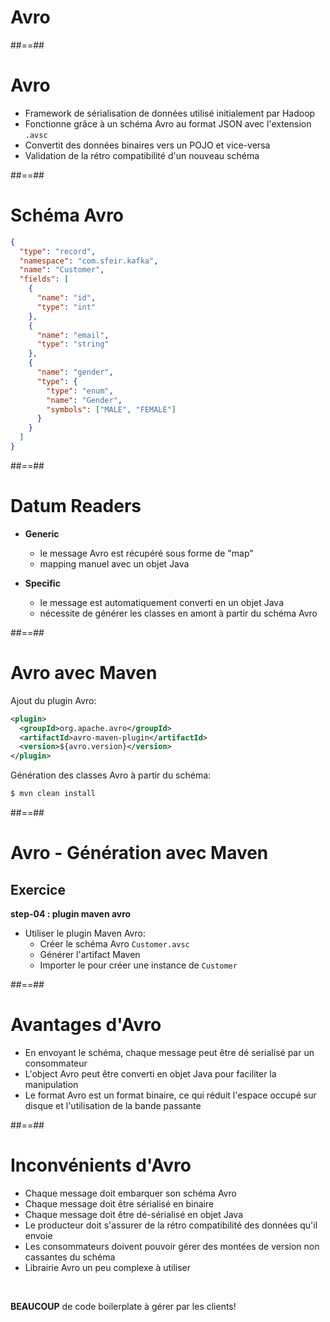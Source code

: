 <!-- .slide: class="transition" -->

# Avro

##==##

<!-- .slide: -->

# Avro

* Framework de sérialisation de données utilisé initialement par Hadoop
* Fonctionne grâce à un schéma Avro au format JSON avec l'extension `.avsc`
* Convertit des données binaires vers un POJO et vice-versa
* Validation de la rétro compatibilité d'un nouveau schéma

##==##
<!-- .slide: class="with-code" -->

# Schéma Avro

```json
{
  "type": "record",
  "namespace": "com.sfeir.kafka",
  "name": "Customer",
  "fields": [
    {
      "name": "id",
      "type": "int"
    },
    {
      "name": "email",
      "type": "string"
    },
    {
      "name": "gender",
      "type": {
        "type": "enum",
        "name": "Gender",
        "symbols": ["MALE", "FEMALE"]
      }
    }
  ]
}
```

##==##
<!-- .slide -->

# Datum Readers

* **Generic**
  * le message Avro est récupéré sous forme de "map"
  * mapping manuel avec un objet Java

* **Specific**
  * le message est automatiquement converti en un objet Java
  * nécessite de générer les classes en amont à partir du schéma Avro

##==##
<!-- .slide: class="with-code" -->

# Avro avec Maven

Ajout du plugin Avro:

```xml
<plugin>
  <groupId>org.apache.avro</groupId>
  <artifactId>avro-maven-plugin</artifactId>
  <version>${avro.version}</version>
</plugin>
```

<!-- .element: class="big-code" -->

Génération des classes Avro à partir du schéma:

```bash
$ mvn clean install
```

<!-- .element: class="big-code" -->

##==##
<!-- .slide: class="exercice" -->

# Avro - Génération avec Maven

## Exercice

**step-04 : plugin maven avro**

* Utiliser le plugin Maven Avro:
  * Créer le schéma Avro `Customer.avsc`
  * Générer l'artifact Maven
  * Importer le pour créer une instance de `Customer`

##==##
<!-- .slide: -->

# Avantages d'Avro

* En envoyant le schéma, chaque message peut être dé serialisé par un consommateur
* L'object Avro peut être converti en objet Java pour faciliter la manipulation
* Le format Avro est un format binaire, ce qui réduit l'espace occupé sur disque et l'utilisation de la bande passante

##==##
<!-- .slide: -->

# Inconvénients d'Avro

* Chaque message doit embarquer son schéma Avro
* Chaque message doit être sérialisé en binaire
* Chaque message doit être dé-sérialisé en objet Java
* Le producteur doit s'assurer de la rétro compatibilité des données qu'il envoie
* Les consommateurs doivent pouvoir gérer des montées de version non cassantes du schéma
* Librairie Avro un peu complexe à utiliser

<p><br></p>

**BEAUCOUP** de code boilerplate à gérer par les clients!
